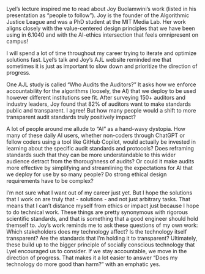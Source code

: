 Lyel’s lecture inspired me to read about Joy Buolamwini’s work (listed in his presentation as “people to follow”). Joy is the founder of the Algorithmic Justice League and was a PhD student at the MIT Media Lab. Her work aligns closely with the value-centered design principles that we have been using in 6.1040 and with the AI-ethics intersection that feels omnipresent on campus!

I will spend a lot of time throughout my career trying to iterate and optimize solutions fast. Lyel’s talk and Joy’s AJL website reminded me that sometimes it is just as important to slow down and prioritize the direction of progress.

One AJL study is called “Who Audits the Auditors?” It asks how we enforce accountability for the algorithms (loosely, the AI) that we deploy to be used however different institutions see fit. After surveying 150+ auditors and industry leaders, Joy found that 82% of auditors want to make standards public and transparent. I agree! But how many people would a shift to more transparent audit standards truly positively impact?

A lot of people around me allude to “AI” as a hand-wavy dystopia. How many of these daily AI users, whether non-coders through ChatGPT or fellow coders using a tool like GitHub Copilot, would actually be invested in learning about the specific audit standards and protocols? Does reframing standards such that they can be more understandable to this wider audience detract from the thoroughness of audits? Or could it make audits more effective by simplifying and streamlining the expectations for AI that we deploy for use by so many people? Do strong ethical design requirements have to be complex?

I’m not sure what I want out of my career just yet. But I hope the solutions that I work on are truly that - solutions - and not just arbitrary tasks. That means that I can’t distance myself from ethics or impact just because I hope to do technical work. These things are pretty synonymous with rigorous scientific standards, and that is something that a good engineer should hold themself to. Joy’s work reminds me to ask these questions of my own work: Which stakeholders does my technology affect? Is the technology itself transparent? Are the standards that I’m holding it to transparent? Ultimately, these build up to the bigger principle of socially conscious technology that Lyel encouraged us to consider. If we stay accountable, we move in the direction of progress. That makes it a lot easier to answer “Does my technology do more good than harm?” with an emphatic yes.

